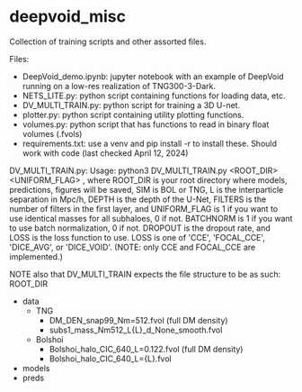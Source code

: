 # deepvoid_misc
Collection of training scripts and other assorted files. 

Files:
- DeepVoid_demo.ipynb: jupyter notebook with an example of DeepVoid running on a low-res realization of TNG300-3-Dark.
- NETS_LITE.py: python script containing functions for loading data, etc.
- DV_MULTI_TRAIN.py: python script for training a 3D U-net.
- plotter.py: python script containing utility plotting functions.
- volumes.py: python script that has functions to read in binary float volumes (.fvols)
- requirements.txt: use a venv and pip install -r to install these. Should work with code (last checked April 12, 2024)

DV_MULTI_TRAIN.py:
Usage: python3 DV_MULTI_TRAIN.py <ROOT_DIR> <SIM> <L> <DEPTH> <FILTERS> <UNIFORM_FLAG> <BATCHNORM> <DROPOUT> <LOSS>, 
        where ROOT_DIR is your root directory where models, predictions, figures will be saved,
        SIM is BOL or TNG, L is the interparticle separation in Mpc/h,
        DEPTH is the depth of the U-Net, FILTERS is the number of filters in the first layer,
        and UNIFORM_FLAG is 1 if you want to use identical masses for all subhaloes, 0 if not.
        BATCHNORM is 1 if you want to use batch normalization, 0 if not.
        DROPOUT is the dropout rate, and LOSS is the loss function to use.
        LOSS is one of 'CCE', 'FOCAL_CCE', 'DICE_AVG', or 'DICE_VOID'.
(NOTE: only CCE and FOCAL_CCE are implemented.)


NOTE also that DV_MULTI_TRAIN expects the file structure to be as such:
ROOT_DIR
  - data
    - TNG
      - DM_DEN_snap99_Nm=512.fvol (full DM density)
      - subs1_mass_Nm512_L{L}_d_None_smooth.fvol
    - Bolshoi
      - Bolshoi_halo_CIC_640_L=0.122.fvol (full DM density)
      - Bolshoi_halo_CIC_640_L={L}.fvol
 - models
 - preds
